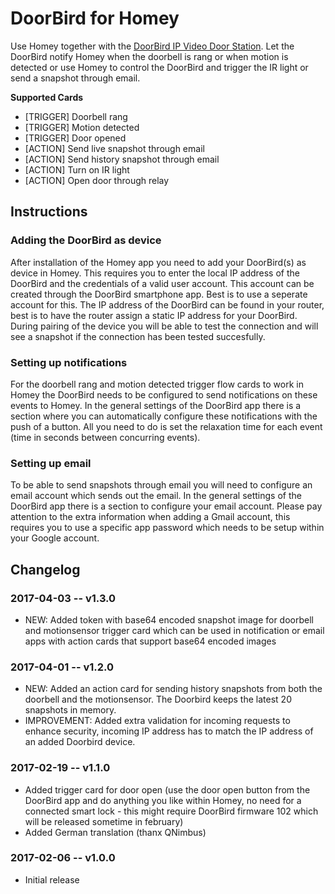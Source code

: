 # DoorBird for Homey
Use Homey together with the [DoorBird IP Video Door Station](https://www.doorbird.com/). Let the DoorBird notify Homey when the doorbell is rang or when motion is detected or use Homey to control the DoorBird and trigger the IR light or send a snapshot through email.

**Supported Cards**
- [TRIGGER] Doorbell rang
- [TRIGGER] Motion detected
- [TRIGGER] Door opened
- [ACTION] Send live snapshot through email
- [ACTION] Send history snapshot through email
- [ACTION] Turn on IR light
- [ACTION] Open door through relay

## Instructions
### Adding the DoorBird as device
After installation of the Homey app you need to add your DoorBird(s) as device in Homey. This requires you to enter the local IP address of the DoorBird and the credentials of a valid user account. This account can be created through the DoorBird smartphone app. Best is to use a seperate account for this. The IP address of the DoorBird can be found in your router, best is to have the router assign a static IP address for your DoorBird. During pairing of the device you will be able to test the connection and will see a snapshot if the connection has been tested succesfully.

### Setting up notifications
For the doorbell rang and motion detected trigger flow cards to work in Homey the DoorBird needs to be configured to send notifications on these events to Homey. In the general settings of the DoorBird app there is a section where you can automatically configure these notifications with the push of a button. All you need to do is set the relaxation time for each event (time in seconds between concurring events).

### Setting up email
To be able to send snapshots through email you will need to configure an email account which sends out the email. In the general settings of the DoorBird app there is a section to configure your email account. Please pay attention to the extra information when adding a Gmail account, this requires you to use a specific app password which needs to be setup within your Google account.

## Changelog
### 2017-04-03 -- v1.3.0
- NEW: Added token with base64 encoded snapshot image for doorbell and motionsensor trigger card which can be used in notification or email apps with action cards that support base64 encoded images

### 2017-04-01 -- v1.2.0
- NEW: Added an action card for sending history snapshots from both the doorbell and the motionsensor. The Doorbird keeps the latest 20 snapshots in memory.
- IMPROVEMENT: Added extra validation for incoming requests to enhance security, incoming IP address has to match the IP address of an added Doorbird device.

### 2017-02-19 -- v1.1.0
- Added trigger card for door open (use the door open button from the DoorBird app and do anything you like within Homey, no need for a connected smart lock - this might require DoorBird firmware 102 which will be released sometime in february)
- Added German translation (thanx QNimbus)

### 2017-02-06 -- v1.0.0
- Initial release
